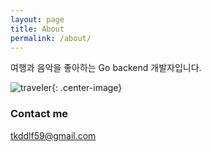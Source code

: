 ```yaml
---
layout: page
title: About
permalink: /about/
---
```


여행과 음악을 좋아하는 Go backend 개발자입니다.

![traveler](https://images.unsplash.com/photo-1524850011238-e3d235c7d4c9?ixlib=rb-1.2.1&ixid=eyJhcHBfaWQiOjEyMDd9&auto=format&fit=crop&w=787&q=80){: .center-image}

### Contact me

[tkddlf59@gmail.com](mailto:tkddlf59@gmail.com)